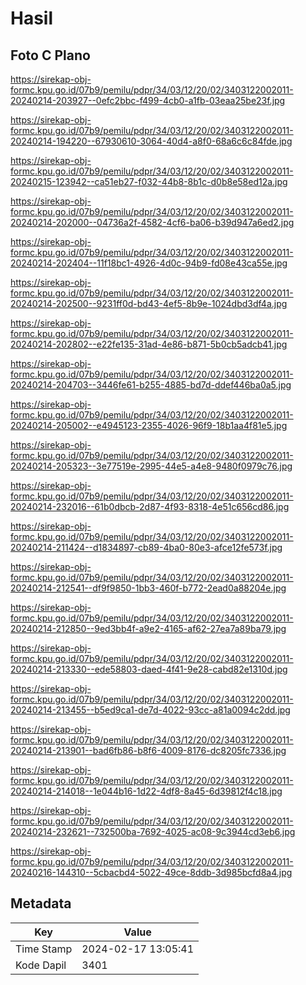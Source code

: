 # Hasil

## Foto C Plano

https://sirekap-obj-formc.kpu.go.id/07b9/pemilu/pdpr/34/03/12/20/02/3403122002011-20240214-203927--0efc2bbc-f499-4cb0-a1fb-03eaa25be23f.jpg

https://sirekap-obj-formc.kpu.go.id/07b9/pemilu/pdpr/34/03/12/20/02/3403122002011-20240214-194220--67930610-3064-40d4-a8f0-68a6c6c84fde.jpg

https://sirekap-obj-formc.kpu.go.id/07b9/pemilu/pdpr/34/03/12/20/02/3403122002011-20240215-123942--ca51eb27-f032-44b8-8b1c-d0b8e58ed12a.jpg

https://sirekap-obj-formc.kpu.go.id/07b9/pemilu/pdpr/34/03/12/20/02/3403122002011-20240214-202000--04736a2f-4582-4cf6-ba06-b39d947a6ed2.jpg

https://sirekap-obj-formc.kpu.go.id/07b9/pemilu/pdpr/34/03/12/20/02/3403122002011-20240214-202404--11f18bc1-4926-4d0c-94b9-fd08e43ca55e.jpg

https://sirekap-obj-formc.kpu.go.id/07b9/pemilu/pdpr/34/03/12/20/02/3403122002011-20240214-202500--9231ff0d-bd43-4ef5-8b9e-1024dbd3df4a.jpg

https://sirekap-obj-formc.kpu.go.id/07b9/pemilu/pdpr/34/03/12/20/02/3403122002011-20240214-202802--e22fe135-31ad-4e86-b871-5b0cb5adcb41.jpg

https://sirekap-obj-formc.kpu.go.id/07b9/pemilu/pdpr/34/03/12/20/02/3403122002011-20240214-204703--3446fe61-b255-4885-bd7d-ddef446ba0a5.jpg

https://sirekap-obj-formc.kpu.go.id/07b9/pemilu/pdpr/34/03/12/20/02/3403122002011-20240214-205002--e4945123-2355-4026-96f9-18b1aa4f81e5.jpg

https://sirekap-obj-formc.kpu.go.id/07b9/pemilu/pdpr/34/03/12/20/02/3403122002011-20240214-205323--3e77519e-2995-44e5-a4e8-9480f0979c76.jpg

https://sirekap-obj-formc.kpu.go.id/07b9/pemilu/pdpr/34/03/12/20/02/3403122002011-20240214-232016--61b0dbcb-2d87-4f93-8318-4e51c656cd86.jpg

https://sirekap-obj-formc.kpu.go.id/07b9/pemilu/pdpr/34/03/12/20/02/3403122002011-20240214-211424--d1834897-cb89-4ba0-80e3-afce12fe573f.jpg

https://sirekap-obj-formc.kpu.go.id/07b9/pemilu/pdpr/34/03/12/20/02/3403122002011-20240214-212541--df9f9850-1bb3-460f-b772-2ead0a88204e.jpg

https://sirekap-obj-formc.kpu.go.id/07b9/pemilu/pdpr/34/03/12/20/02/3403122002011-20240214-212850--9ed3bb4f-a9e2-4165-af62-27ea7a89ba79.jpg

https://sirekap-obj-formc.kpu.go.id/07b9/pemilu/pdpr/34/03/12/20/02/3403122002011-20240214-213330--ede58803-daed-4f41-9e28-cabd82e1310d.jpg

https://sirekap-obj-formc.kpu.go.id/07b9/pemilu/pdpr/34/03/12/20/02/3403122002011-20240214-213455--b5ed9ca1-de7d-4022-93cc-a81a0094c2dd.jpg

https://sirekap-obj-formc.kpu.go.id/07b9/pemilu/pdpr/34/03/12/20/02/3403122002011-20240214-213901--bad6fb86-b8f6-4009-8176-dc8205fc7336.jpg

https://sirekap-obj-formc.kpu.go.id/07b9/pemilu/pdpr/34/03/12/20/02/3403122002011-20240214-214018--1e044b16-1d22-4df8-8a45-6d39812f4c18.jpg

https://sirekap-obj-formc.kpu.go.id/07b9/pemilu/pdpr/34/03/12/20/02/3403122002011-20240214-232621--732500ba-7692-4025-ac08-9c3944cd3eb6.jpg

https://sirekap-obj-formc.kpu.go.id/07b9/pemilu/pdpr/34/03/12/20/02/3403122002011-20240216-144310--5cbacbd4-5022-49ce-8ddb-3d985bcfd8a4.jpg


## Metadata

| Key        | Value               |
| ---------- | ------------------- |
| Time Stamp | 2024-02-17 13:05:41 |
| Kode Dapil | 3401                |



